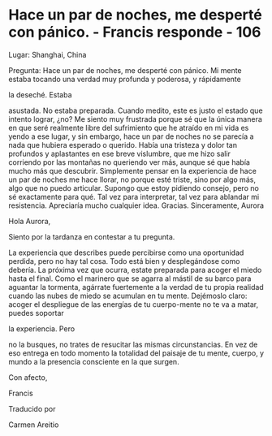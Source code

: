 # Hace un par de noches, me desperté con pánico. - Francis responde - 106

Lugar: Shanghai, China

Pregunta: Hace un par de noches, me desperté con pánico. Mi mente estaba tocando una verdad muy profunda y poderosa, y rápidamente

la deseché. Estaba

asustada. No estaba preparada. Cuando medito, este es justo el estado que intento lograr, ¿no? Me siento muy frustrada porque sé que la única manera en que seré realmente libre del sufrimiento que he atraído en mi vida es yendo a ese lugar, y sin embargo, hace un par de noches no se parecía a nada que hubiera esperado o querido. Había una tristeza y dolor tan profundos y aplastantes en ese breve vislumbre, que me hizo salir corriendo por las montañas no queriendo ver más, aunque sé que había mucho más que descubrir. Simplemente pensar en la experiencia de hace un par de noches me hace llorar, no porque esté triste, sino por algo más, algo que no puedo articular. Supongo que estoy pidiendo consejo, pero no sé exactamente para qué. Tal vez para interpretar, tal vez para ablandar mi resistencia. Apreciaría mucho cualquier idea. Gracias. Sinceramente, Aurora

Hola Aurora,

Siento por la tardanza en contestar a tu pregunta.

La experiencia que describes puede percibirse como una oportunidad perdida, pero no hay tal cosa. Todo está bien y desplegándose como debería. La próxima vez que ocurra, estate preparada para acoger el miedo hasta el final. Como el marinero que se agarra al mástil de su barco para aguantar la tormenta, agárrate fuertemente a la verdad de tu propia realidad cuando las nubes de miedo se acumulan en tu mente. Dejémoslo claro: acoger el despliegue de las energías de tu cuerpo-mente no te va a matar, puedes soportar

la experiencia. Pero

no la busques, no trates de resucitar las mismas circunstancias. En vez de eso entrega en todo momento la totalidad del paisaje de tu mente, cuerpo, y mundo a la presencia consciente en la que surgen.

Con afecto,

Francis

Traducido por

Carmen Areitio

